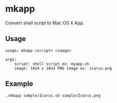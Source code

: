 # mkapp

Convert shell script to Mac OS X App.

## Usage

```
usage: mkapp <script> <image>

args:
    script: shell script ex: myapp.sh
    image: 1024 x 1024 PNG image ex: icarus.png
```

## Example

`./mkapp sample/Icarus.sh sample/Icarus.png`
